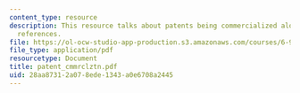 ```yaml
---
content_type: resource
description: This resource talks about patents being commercialized along with the
  references.
file: https://ol-ocw-studio-app-production.s3.amazonaws.com/courses/6-901-inventions-and-patents-fall-2005/28aa87312a078ede1343a0e6708a2445_patent_cmmrclztn.pdf
file_type: application/pdf
resourcetype: Document
title: patent_cmmrclztn.pdf
uid: 28aa8731-2a07-8ede-1343-a0e6708a2445
---
```

